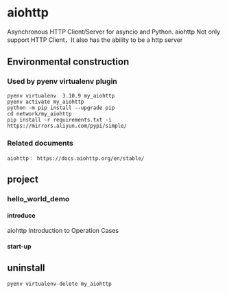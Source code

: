 # aiohttp

Asynchronous HTTP Client/Server for asyncio and Python.
aiohttp Not only support HTTP Client，It also has the ability to be a http server

## Environmental construction

### Used by pyenv virtualenv plugin

    pyenv virtualenv  3.10.9 my_aiohttp
    pyenv activate my_aiohttp
    python -m pip install --upgrade pip
    cd network/my_aiohttp
    pip install -r requirements.txt -i https://mirrors.aliyun.com/pypi/simple/

### Related documents

    aiohttp： https://docs.aiohttp.org/en/stable/

## project

### hello_world_demo

#### introduce

aiohttp Introduction to Operation Cases

#### start-up


## uninstall

    pyenv virtualenv-delete my_aiohttp